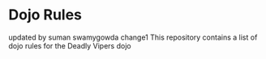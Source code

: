 Dojo Rules
==========
updated by suman swamygowda 
change1
This repository contains a list of dojo rules for the Deadly Vipers dojo

